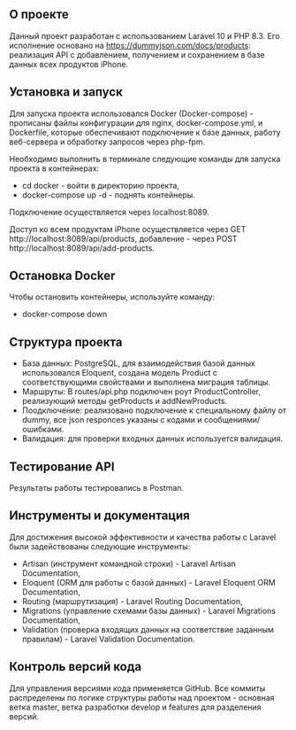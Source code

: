 
## О проекте

Данный проект разработан с использованием Laravel 10 и PHP 8.3. Его исполнение основано на https://dummyjson.com/docs/products: реализация API с добавлением, получением и сохранением в базе данных всех продуктов iPhone.

## Установка и запуск

Для запуска проекта использовался Docker (Docker-compose) - прописаны файлы конфигурации для nginx, docker-compose.yml, и Dockerfile, которые обеспечивают подключение к базе данных, работу веб-сервера и обработку запросов через php-fpm. 

Необходимо выполнить в терминале следующие команды для запуска проекта в контейнерах:

- cd docker - войти в директорию проекта,
- docker-compose up -d - поднять контейнеры. 

Подключение осуществляется через localhost:8089.

Доступ ко всем продуктам iPhone осуществляется через GET http://localhost:8089/api/products, добавление - через POST http://localhost:8089/api/add-products.

## Остановка Docker

Чтобы остановить контейнеры, используйте команду:

- docker-compose down

## Структура проекта

- База данных: PostgreSQL, для взаимодействия базой данных использовался Eloquent, создана модель Product с соответствующими свойствами и выполнена миграция таблицы.
- Маршруты: В routes/api.php подключен роут ProductController, реализующий методы getProducts и addNewProducts.
- Поодключение: реализовано подключение к специальному файлу от dummy, все json responces указаны с кодами и сообщениями/ошибками.
- Валидация: для проверки входных данных используется валидация.

## Тестирование API

Результаты работы тестировались в Postman.

## Инструменты и документация

Для достижения высокой эффективности и качества работы с Laravel были задействованы следующие инструменты:

- Artisan (инструмент командной строки) - Laravel Artisan Documentation,
- Eloquent (ORM для работы с базой данных) - Laravel Eloquent ORM Documentation,
- Routing (маршрутизация) - Laravel Routing Documentation,
- Migrations (управление схемами базы данных) - Laravel Migrations Documentation,
- Validation (проверка входящих данных на соответствие заданным правилам) - Laravel Validation Documentation.

## Контроль версий кода

Для управления версиями кода применяется GitHub.
Все коммиты распределены по логике структуры работы над проектом - основная ветка master, ветка разработки develop и features для разделения версий.  
